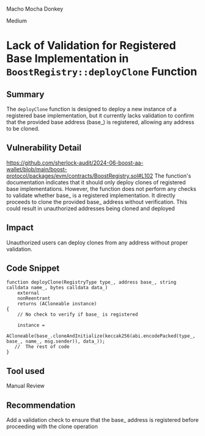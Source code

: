 Macho Mocha Donkey

Medium

# Lack of Validation for Registered Base Implementation in `BoostRegistry::deployClone` Function

## Summary
The `deployClone` function is designed to deploy a new instance of a registered base implementation, but it currently lacks validation to confirm that the provided base address (base_) is registered, allowing any address to be cloned.

## Vulnerability Detail
https://github.com/sherlock-audit/2024-06-boost-aa-wallet/blob/main/boost-protocol/packages/evm/contracts/BoostRegistry.sol#L102
The function's documentation indicates that it should only deploy clones of registered base implementations. However, the function does not perform any checks to validate whether base_ is a registered implementation. It directly proceeds to clone the provided base_ address without verification. This could result in unauthorized addresses being cloned and deployed

## Impact
Unauthorized users can deploy clones from any address without proper validation.

## Code Snippet
```solidity 
function deployClone(RegistryType type_, address base_, string calldata name_, bytes calldata data_)
    external
    nonReentrant
    returns (ACloneable instance)
{    
    // No check to verify if base_ is registered

    instance =
        ACloneable(base_.cloneAndInitialize(keccak256(abi.encodePacked(type_, base_, name_, msg.sender)), data_));
   //  The rest of code
}
```

## Tool used

Manual Review

## Recommendation
Add a validation check to ensure that the base_ address is registered before proceeding with the clone operation